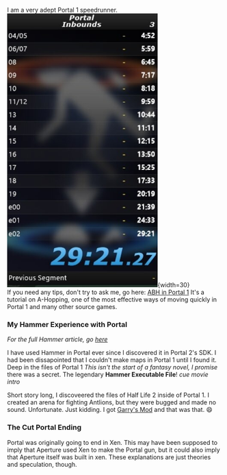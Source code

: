 I am a very adept Portal 1 speedrunner. 
<br>
![Speedrun autosplits](assets/images/livesplits){width=30}
<br>
If you need any tips, don't try to ask me, go here:
[ABH in Portal 1](https://www.youtube.com/watch?v=ThurKFEAZzA)
It's a tutorial on A-Hopping, one of the most effective ways of moving quickly
in Portal 1 and many other source games.
### My Hammer Experience with Portal
*For the full Hammer article, go [here](hammer.md)*

I have used Hammer in Portal ever since I discovered it in Portal 2's SDK. I had been dissapointed that I couldn't make maps in Portal 1 until I found it. Deep in the files of Portal 1 *This isn't the start of a fantasy novel, I promise* there was a secret. The legendary **Hammer Executable File**! *cue movie intro*

Short story long, I discoveered the files of Half Life 2 inside of Portal 1. I created an arena for fighting Antlions, but they were bugged and made no sound. Unfortunate. Just kidding. I got [Garry's Mod](garrysmod.md) and that was that. 😄

### The Cut Portal Ending
Portal was originally going to end in Xen. This may have been supposed to imply that Aperture used Xen to make the Portal gun, but it could also imply that Aperture itself was built in xen. These explanations are just theories and speculation, though.
